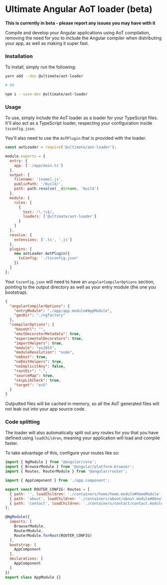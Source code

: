 # Ultimate Angular AoT loader (beta)

**This is currently in beta - please report any issues you may have with it**

Compile and develop your Angular applications using AoT compilation, removing the need for you to include the Angular compiler when distributing your app, as well as making it super fast.

### Installation

To install, simply run the following:

```bash
yarn add --dev @ultimate/aot-loader

# OR

npm i --save-dev @ultimate/aot-loader
```

### Usage

To use, simply include the AoT loader as a loader for your TypeScript files. It'll also act as a TypeScript loader, respecting your configuration inside `tsconfig.json`.

You'll also need to use the `AoTPlugin` that is provided with the loader.

```js
const aotLoader = require('@ultimate/aot-loader');

module.exports = {
  entry: {
    app: ['./app/main.ts']
  },
  output: {
    filename: '[name].js',
    publicPath: '/build/',
    path: path.resolve(__dirname, 'build')
  },
  module: {
    rules: [
      {
        test: /\.ts$/,
        loaders: ['@ultimate/aot-loader']
      }
    ]
  },
  resolve: {
    extensions: ['.ts', '.js']
  },
  plugins: [
  	new aotLoader.AotPlugin({
      tsConfig: './tsconfig.json'
    })
  ]
};
```

Your `tsconfig.json` will need to have an `angularCompilerOptions` section, pointing to the output directory as well as your entry module (the one you bootstrap).

```json
{
  "angularCompilerOptions": {
    "entryModule": "./app/app.module#AppModule",
    "genDir": "./ngfactory"
  },
  "compilerOptions": {
    "baseUrl": "",
    "emitDecoratorMetadata": true,
    "experimentalDecorators": true,
    "importHelpers": true,
    "module": "es2015",
    "moduleResolution": "node",
    "noEmit": true,
    "noEmitHelpers": true,
    "noImplicitAny": false,
    "rootDir": ".",
    "sourceMap": true,
    "skipLibCheck": true,
    "target": "es5"
  }
}
```

Outputted files will be cached in memory, so all the AoT generated files will not leak out into your app source code.

### Code splitting

The loader will also automatically split out any routes for you that you have defined using `loadChildren`, meaning your application will load and compile faster.

To take advantage of this, configure your routes like so:

```js
import { NgModule } from '@angular/core';
import { BrowserModule } from '@angular/platform-browser';
import { Routes, RouterModule } from '@angular/router';

import { AppComponent } from './app.component';

export const ROUTER_CONFIG: Routes = [
  { path: '', loadChildren: './containers/home/home.module#HomeModule' },
  { path: 'about', loadChildren: './containers/about/about.module#AboutModule' },
  { path: 'contact', loadChildren: './containers/contact/contact.module#ContactModule' }
];

@NgModule({
  imports: [
    BrowserModule,
    RouterModule,
    RouterModule.forRoot(ROUTER_CONFIG)
  ],
  bootstrap: [
    AppComponent
  ],
  declarations: [
    AppComponent
  ]
})
export class AppModule {}
```
